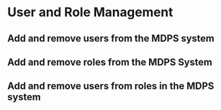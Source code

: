 # User and Role Management

## Add and remove users from the MDPS system

## Add and remove roles from the MDPS System

## Add and remove users from roles in the MDPS system
